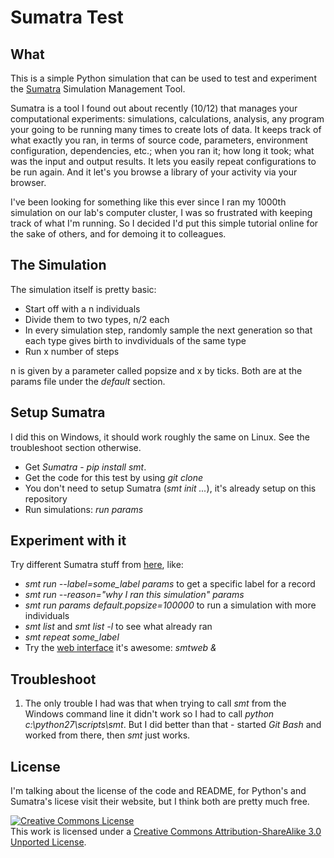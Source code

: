 # Sumatra Test

## What

This is a simple Python simulation that can be used to test and experiment the [Sumatra](http://packages.python.org/Sumatra/index.html) Simulation Management Tool.

Sumatra is a tool I found out about recently (10/12) that manages your computational experiments: simulations, calculations, analysis, any program your going to be running many times to create lots of data. It keeps track of what exactly you ran, in terms of source code, parameters, environment configuration, dependencies, etc.; when you ran it; how long it took; what was the input and output results. It lets you easily repeat configurations to be run again. And it let's you browse a library of your activity via your browser.

I've been looking for something like this ever since I ran my 1000th simulation on our lab's computer cluster, I was so frustrated with keeping track of what I'm running. So I decided I'd put this simple tutorial online for the sake of others, and for demoing it to colleagues.

## The Simulation

The simulation itself is pretty basic:

  - Start off with a n individuals
  - Divide them to two types, n/2 each
  - In every simulation step, randomly sample the next generation so that each type gives birth to invdividuals of the same type
  - Run x number of steps

n is given by a parameter called popsize and x by ticks. Both are at the params file under the *default* section.

## Setup Sumatra

I did this on Windows, it should work roughly the same on Linux. See the troubleshoot section otherwise.

  - Get *Sumatra* - *pip install smt*. 
  - Get the code for this test by using *git clone*
  - You don't need to setup Sumatra (*smt init ...*), it's already setup on this repository
  - Run simulations: *run params*

## Experiment with it

Try different Sumatra stuff from [here](http://packages.python.org/Sumatra/command_reference.html), like:

  - *smt run --label=some_label params* to get a specific label for a record
  - *smt run --reason="why I ran this simulation" params*
  - *smt run params default.popsize=100000* to run a simulation with more individuals
  - *smt list* and *smt list -l* to see what already ran
  - *smt repeat some_label*
  - Try the [web interface](http://packages.python.org/Sumatra/web_interface.html) it's awesome: *smtweb &*

## Troubleshoot

1. The only trouble I had was that when trying to call *smt* from the Windows command line it didn't work so I had to call *python c:\python27\scripts\smt*. But I did better than that - started *Git Bash* and worked from there, then *smt* just works.

## License

I'm talking about the license of the code and README, for Python's and Sumatra's licese visit their website, but I think both are pretty much free.

<a rel="license" href="http://creativecommons.org/licenses/by-sa/3.0/"><img alt="Creative Commons License" style="border-width:0" src="http://i.creativecommons.org/l/by-sa/3.0/88x31.png" /></a><br />This work is licensed under a <a rel="license" href="http://creativecommons.org/licenses/by-sa/3.0/">Creative Commons Attribution-ShareAlike 3.0 Unported License</a>.

